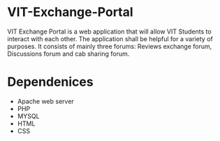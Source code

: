 # VIT-Exchange-Portal
VIT Exchange Portal is a web application that will allow VIT Students to interact with each other. The application shall be helpful for a variety of purposes. It consists of mainly three forums: Reviews exchange forum, Discussions forum and cab sharing forum.

# Dependenices
* Apache web server <br/>
* PHP <br/>
* MYSQL <br/>
* HTML <br/>
* CSS <br/>


